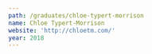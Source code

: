 ```yaml
---
path: /graduates/chloe-typert-morrison
name: Chloe Typert-Morrison
website: 'http://chloetm.com/'
year: 2018
---
```


